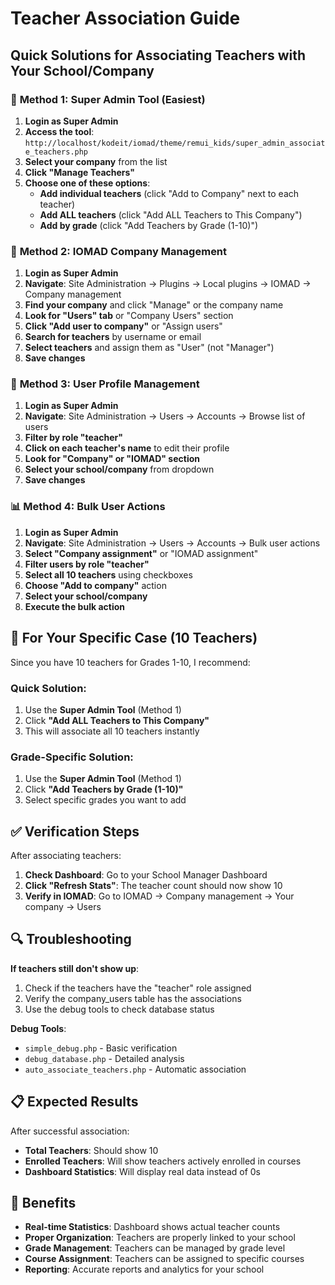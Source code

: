 # Teacher Association Guide

## Quick Solutions for Associating Teachers with Your School/Company

### 🚀 **Method 1: Super Admin Tool (Easiest)**

1. **Login as Super Admin**
2. **Access the tool**: `http://localhost/kodeit/iomad/theme/remui_kids/super_admin_associate_teachers.php`
3. **Select your company** from the list
4. **Click "Manage Teachers"**
5. **Choose one of these options**:
   - **Add individual teachers** (click "Add to Company" next to each teacher)
   - **Add ALL teachers** (click "Add ALL Teachers to This Company")
   - **Add by grade** (click "Add Teachers by Grade (1-10)")

### 🎯 **Method 2: IOMAD Company Management**

1. **Login as Super Admin**
2. **Navigate**: Site Administration → Plugins → Local plugins → IOMAD → Company management
3. **Find your company** and click "Manage" or the company name
4. **Look for "Users" tab** or "Company Users" section
5. **Click "Add user to company"** or "Assign users"
6. **Search for teachers** by username or email
7. **Select teachers** and assign them as "User" (not "Manager")
8. **Save changes**

### 🔧 **Method 3: User Profile Management**

1. **Login as Super Admin**
2. **Navigate**: Site Administration → Users → Accounts → Browse list of users
3. **Filter by role "teacher"**
4. **Click on each teacher's name** to edit their profile
5. **Look for "Company" or "IOMAD" section**
6. **Select your school/company** from dropdown
7. **Save changes**

### 📊 **Method 4: Bulk User Actions**

1. **Login as Super Admin**
2. **Navigate**: Site Administration → Users → Accounts → Bulk user actions
3. **Select "Company assignment"** or "IOMAD assignment"
4. **Filter users by role "teacher"**
5. **Select all 10 teachers** using checkboxes
6. **Choose "Add to company"** action
7. **Select your school/company**
8. **Execute the bulk action**

## 🎯 **For Your Specific Case (10 Teachers)**

Since you have 10 teachers for Grades 1-10, I recommend:

### **Quick Solution**:
1. Use the **Super Admin Tool** (Method 1)
2. Click **"Add ALL Teachers to This Company"**
3. This will associate all 10 teachers instantly

### **Grade-Specific Solution**:
1. Use the **Super Admin Tool** (Method 1)
2. Click **"Add Teachers by Grade (1-10)"**
3. Select specific grades you want to add

## ✅ **Verification Steps**

After associating teachers:

1. **Check Dashboard**: Go to your School Manager Dashboard
2. **Click "Refresh Stats"**: The teacher count should now show 10
3. **Verify in IOMAD**: Go to IOMAD → Company management → Your company → Users

## 🔍 **Troubleshooting**

**If teachers still don't show up**:
1. Check if the teachers have the "teacher" role assigned
2. Verify the company_users table has the associations
3. Use the debug tools to check database status

**Debug Tools**:
- `simple_debug.php` - Basic verification
- `debug_database.php` - Detailed analysis
- `auto_associate_teachers.php` - Automatic association

## 📋 **Expected Results**

After successful association:
- **Total Teachers**: Should show 10
- **Enrolled Teachers**: Will show teachers actively enrolled in courses
- **Dashboard Statistics**: Will display real data instead of 0s

## 🎉 **Benefits**

- **Real-time Statistics**: Dashboard shows actual teacher counts
- **Proper Organization**: Teachers are properly linked to your school
- **Grade Management**: Teachers can be managed by grade level
- **Course Assignment**: Teachers can be assigned to specific courses
- **Reporting**: Accurate reports and analytics for your school

